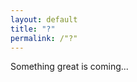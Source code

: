 ```yaml
---
layout: default
title: "?"
permalink: /"?"
---
```

Something great is coming...

<!--
  <table style="width: 100%; horizontal-align: left; margin: 0px 0px">
    <tr>
      <td style="border-style: hidden; width: 33%; text-align: left; vertical-align: top; padding: 0px">
        <img style="display: block; margin-left: auto; margin-right: auto; height: 250px; width: 100%; object-fit: contain" src="../assets/img/galileo.PNG">
      </td>
      <td style="border-style: hidden; width: 33%; text-align: left; vertical-align: top; padding: 0px">
        <img style="display: block; margin-left: auto; margin-right: auto; height: 250px; width: 100%; object-fit: contain" src="../assets/img/granitos.PNG">
      </td>
      <td style="border-style: hidden; width: 33%; text-align: left; vertical-align: top; padding: 0px">
        <img style="display: block; margin-left: auto; margin-right: auto; height: 250px; width: 100%; object-fit: contain" src="../assets/img/campus.PNG">
      </td>
    </tr>
  </table>
-->

<!--
<style>.hljs-emphasis{font-style:italic;}.hljs{color:#E0E0E0;display:block;padding:0.5em;}.hljs-variable{color:#DABAFF;}.hljs-selector-id{color:#DABAFF;}.hljs-comment{color:#7F8C98;}.hljs-type{color:#ACF2E4;}.hljs-name{color:#DABAFF;}.hljs-meta{color:#B281EB;}.hljs-section{color:#6BDFFF;}.hljs-number{color: #D9C97C;}.hljs-bullet{color:#FF8170;}.hljs-selector-tag{color:#FF7AB2;}.hljs-literal{color: #B281EB;}.hljs-symbol{color:#FF8170;}.hljs-params{color:#ACF2E4;}.hljs-string{color:#FF8170;}.hljs-built_in{color: #B281EB;}.hljs-strong{font-weight:bold;}.hljs-deletion{color:#DABAFF;}.hljs-tag{color:#DABAFF;}.hljs-addition{color:#FF8170;}.hljs-selector-class{color:#DABAFF;}.hljs-regexp{color:#DABAFF;}.hljs-function{color:#6BDFFF;}.hljs-attribute{color:#DABAFF;}.hljs-quote{color:#7F8C98;}.hljs-link{color:#DABAFF;}.hljs-title{color:#6BDFFF;}.hljs-builtin-name{color: #B281EB;}.hljs-keyword{color:#FF7AB2;}.hljs-class{color:#6BDFFF;}.hljs-template-variable{color:#DABAFF;}</style>

<pre style="background:#292A30;border-radius:8px"><code class="hljs" style="background:#292A30;border-radius:8px"><span class="hljs-keyword">import</span> SwiftUI

<span class="hljs-class"><span class="hljs-keyword">struct</span> <span class="hljs-title">CircleImage</span>: <span class="hljs-title">View</span> </span>{
    <span class="hljs-keyword">var</span> body: <span class="hljs-keyword">some</span> <span class="hljs-type">View</span> {
       <span class="hljs-attribute"> Image</span>(<span class="hljs-string">"turtlerock"</span>)
            .<span class="hljs-literal">clipShape</span>(<span class="hljs-type">Circle</span>())
            .<span class="hljs-literal">overlay</span>(
               <span class="hljs-attribute"> Circle</span>().<span class="hljs-attribute">stroke</span>(<span class="hljs-type">Color</span>.<span class="hljs-attribute">white</span>, lineWidth: <span class="hljs-number">4</span>))
            <span class="hljs-comment">// Add shadow</span>
            .<span class="hljs-literal">shadow</span>(radius: <span class="hljs-number">10</span>)
    }
}

<span class="hljs-class"><span class="hljs-keyword">struct</span> <span class="hljs-title">CircleImage_Previews</span>: <span class="hljs-title">PreviewProvider</span> </span>{
    <span class="hljs-keyword">static</span> <span class="hljs-keyword">var</span> previews: <span class="hljs-keyword">some</span> <span class="hljs-type">View</span> {
       <span class="hljs-attribute"> CircleImage</span>()
    }
}</code></pre>
-->


<!--
  <table style="width: 100%; horizontal-align: center; margin-left: auto; margin-right: auto">
  <tr>
    <td style="border-style: hidden; width: 100%; vertical-align: center; horizontal-align: center">
      <header style="background-color: #F8FAFC; border-radius: 20px; padding: 10px; box-shadow: 0px 0px 10px grey">
        <script charset="utf-8" type="text/javascript" src="//js-eu1.hsforms.net/forms/shell.js"></script><script>hbspt.forms.create({region: "eu1",portalId: "24911257",formId: "07fe559d-ca81-41ad-b091-f3d32cd5bd93"});</script>
      </header>
    </td>
    </tr>
</table>
-->



